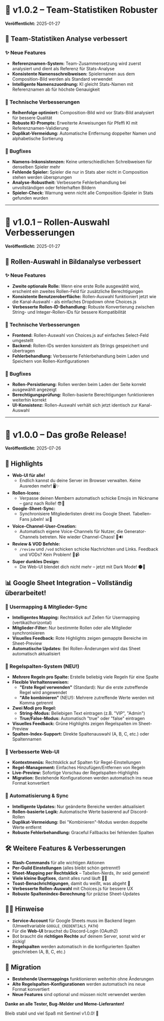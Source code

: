 # 🚀 v1.0.2 – Team-Statistiken Robuster

**Veröffentlicht:** 2025-01-27

## 🎯 Team-Statistiken Analyse verbessert

### ✨ **Neue Features**
- **Referenznamen-System:** Team-Zusammensetzung wird zuerst analysiert und dient als Referenz für Stats-Analyse
- **Konsistente Namensschreibweisen:** Spielernamen aus dem Composition-Bild werden als Standard verwendet
- **Intelligente Namenszuordnung:** KI gleicht Stats-Namen mit Referenznamen ab für höchste Genauigkeit

### 🔧 **Technische Verbesserungen**
- **Reihenfolge optimiert:** Composition-Bild wird vor Stats-Bild analysiert für bessere Qualität
- **Robuste KI-Prompts:** Erweiterte Anweisungen für Pfeffi KI mit Referenznamen-Validierung
- **Duplikat-Vermeidung:** Automatische Entfernung doppelter Namen und alphabetische Sortierung

### 🐛 **Bugfixes**
- **Namens-Inkonsistenzen:** Keine unterschiedlichen Schreibweisen für denselben Spieler mehr
- **Fehlende Spieler:** Spieler die nur in Stats aber nicht in Composition stehen werden übersprungen
- **Analyse-Robustheit:** Verbesserte Fehlerbehandlung bei unvollständigen oder fehlerhaften Bildern
- **Spieler-Check:** Warnung wenn nicht alle Composition-Spieler in Stats gefunden wurden

---

# 🚀 v1.0.1 – Rollen-Auswahl Verbesserungen

**Veröffentlicht:** 2025-01-27

## 🎯 Rollen-Auswahl in Bildanalyse verbessert

### ✨ **Neue Features**
- **Zweite optionale Rolle:** Wenn eine erste Rolle ausgewählt wird, erscheint ein zweites Rollen-Feld für zusätzliche Berechtigungen
- **Konsistente Benutzeroberfläche:** Rollen-Auswahl funktioniert jetzt wie die Kanal-Auswahl - als einfaches Dropdown ohne Choices.js
- **Verbesserte Rollen-ID-Behandlung:** Robuste Konvertierung zwischen String- und Integer-Rollen-IDs für bessere Kompatibilität

### 🔧 **Technische Verbesserungen**
- **Frontend:** Rollen-Auswahl von Choices.js auf einfaches Select-Feld umgestellt
- **Backend:** Rollen-IDs werden konsistent als Strings gespeichert und übertragen
- **Fehlerbehandlung:** Verbesserte Fehlerbehandlung beim Laden und Speichern von Rollen-Konfigurationen

### 🐛 **Bugfixes**
- **Rollen-Persistierung:** Rollen werden beim Laden der Seite korrekt ausgewählt angezeigt
- **Berechtigungsprüfung:** Rollen-basierte Berechtigungen funktionieren weiterhin korrekt
- **UI-Konsistenz:** Rollen-Auswahl verhält sich jetzt identisch zur Kanal-Auswahl

---

# 🚀 v1.0.0 – Das große Release!

**Veröffentlicht:** 2025-07-26

## 🎉 Highlights

- **Web-UI für alle!**
  - Endlich kannst du deine Server im Browser verwalten. Keine Ausreden mehr! 🖥️✨
- **Rollen-Icons:**
  - Verpasse deinen Membern automatisch schicke Emojis im Nickname – ganz nach Rolle! 😎👑
- **Google-Sheet-Sync:**
  - Synchronisiere Mitgliederlisten direkt ins Google Sheet. Tabellen-Fans jubeln! 📊📝
- **Voice-Channel-User-Creation:**
  - Automatisch eigene Voice-Channels für Nutzer, die Generator-Channels betreten. Nie wieder Channel-Chaos! 🎤🔊
- **Review & VOD Befehle:**
  - `/review` und `/vod` schicken schicke Nachrichten und Links. Feedback und VODs? Kein Problem! 📝📹
- **Super dunkles Design:**
  - Die Web-UI blendet dich nicht mehr – jetzt mit Dark Mode! 🌑🦇

## 📊 Google Sheet Integration – Vollständig überarbeitet!

### 🎯 **Usermapping & Mitglieder-Sync**
- **Intelligentes Mapping:** Rechtsklick auf Zellen für Usermapping (vertikal/horizontal)
- **Mitglieder-Filter:** Nur bestimmte Rollen oder alle Mitglieder synchronisieren
- **Visuelles Feedback:** Rote Highlights zeigen gemappte Bereiche im Sheet-Preview
- **Automatische Updates:** Bei Rollen-Änderungen wird das Sheet automatisch aktualisiert

### 🔧 **Regelspalten-System (NEU!)**
- **Mehrere Regeln pro Spalte:** Erstelle beliebig viele Regeln für eine Spalte
- **Flexible Verhaltensweisen:**
  - **"Erste Regel verwenden"** (Standard): Nur die erste zutreffende Regel wird angewendet
  - **"Alle kombinieren"** (NEU!): Mehrere zutreffende Werte werden mit Komma getrennt
- **Zwei Modi pro Regel:**
  - **String-Modus:** Beliebigen Text eintragen (z.B. "VIP", "Admin")
  - **True/False-Modus:** Automatisch "true" oder "false" eintragen
- **Visuelles Feedback:** Grüne Highlights zeigen Regelspalten im Sheet-Preview
- **Spalten-Index-Support:** Direkte Spaltenauswahl (A, B, C, etc.) oder Spaltennamen

### 🎨 **Verbesserte Web-UI**
- **Kontextmenüs:** Rechtsklick auf Spalten für Regel-Einstellungen
- **Regel-Management:** Einfaches Hinzufügen/Entfernen von Regeln
- **Live-Preview:** Sofortige Vorschau der Regelspalten-Highlights
- **Migration:** Bestehende Konfigurationen werden automatisch ins neue Format konvertiert

### 🔄 **Automatisierung & Sync**
- **Intelligente Updates:** Nur geänderte Bereiche werden aktualisiert
- **Rollen-basierte Logik:** Automatische Werte basierend auf Discord-Rollen
- **Duplikat-Vermeidung:** Bei "Kombinieren"-Modus werden doppelte Werte entfernt
- **Robuste Fehlerbehandlung:** Graceful Fallbacks bei fehlenden Spalten

## 🛠️ Weitere Features & Verbesserungen

- **Slash-Commands** für alle wichtigen Aktionen
- **Per-Guild Einstellungen** (alles bleibt schön getrennt!)
- **Sheet-Mapping per Rechtsklick** – Tabellen-Nerds, ihr seid gemeint!
- **Viele kleine Bugfixes**, damit alles rund läuft 🐛🔨
- **Toast-Benachrichtigungen**, damit du weißt, was abgeht 🍞
- **Verbesserte Rollen-Auswahl** mit Choices.js für bessere UX
- **Robuste Spaltenindex-Berechnung** für präzise Sheet-Updates

## 🧙‍♂️ Hinweise

- **Service-Account** für Google Sheets muss im Backend liegen (Umweltvariable `GOOGLE_CREDENTIALS_PATH`)
- Für die **Web-UI** brauchst du Discord-Login (OAuth2)
- Bot braucht die **richtigen Rechte** auf deinem Server, sonst wird er zickig!
- **Regelspalten** werden automatisch in die konfigurierten Spalten geschrieben (A, B, C, etc.)

## 🔄 Migration

- **Bestehende Usermappings** funktionieren weiterhin ohne Änderungen
- **Alte Regelspalten-Konfigurationen** werden automatisch ins neue Format konvertiert
- **Neue Features** sind optional und müssen nicht verwendet werden

**Danke an alle Tester, Bug-Melder und Meme-Lieferanten!**

Bleib stabil und viel Spaß mit Sentinel v1.0.0! 🚀 
